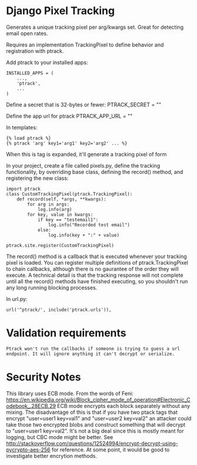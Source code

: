 # Django Pixel Tracking

Generates a unique tracking pixel per arg/kwargs set. Great for detecting email open rates.

Requires an implementation TrackingPixel to define behavior and registration with ptrack.

Add ptrack to your installed apps:

    INSTALLED_APPS = (
        ...,
        'ptrack',
        ...
    )

Define a secret that is 32-bytes or fewer:
    PTRACK_SECRET = ""

Define the app url for ptrack
    PTRACK_APP_URL = ""

In templates:
    
    {% load ptrack %}
    {% ptrack 'arg' key1='arg1' key2='arg2' ... %}

When this is tag is expanded, it'll generate a tracking pixel of form
    <img src="{{ENCRYPTED_URL}}" width=1 height=1>

In your project, create a file called pixels.py, define the tracking functionality, by overriding base class, defining the record() method, and registering the new class:
    
    import ptrack
    class CustomTrackingPixel(ptrack.TrackingPixel):
        def record(self, *args, **kwargs):
            for arg in args:
                log.info(arg)
            for key, value in kwargs:
                if key == "testemail1":
                    log.info("Recorded test email")
                else:
                    log.info(key + ":" + value)
                
    ptrack.site.register(CustomTrackingPixel)

The record() method is a callback that is executed whenever your tracking pixel is loaded. You can register multiple definitions of ptrack.TrackingPixel to chain callbacks, although there is no gaurantee of the order they will execute. A technical detail is that the tracking response will not complete until all the record() methods have finished executing, so you shouldn't run any long running blocking processes.

In url.py:

    url('^ptrack/', include('ptrack.urls')),


# Validation requirements
    Ptrack won't run the callbacks if someone is trying to guess a url endpoint. It will ignore anything it can't decrypt or serialize.

# Security Notes
This library uses ECB mode. From the words of Feni:
https://en.wikipedia.org/wiki/Block_cipher_mode_of_operation#Electronic_Codebook_.28ECB.29
ECB mode encrypts each block separately without any mixing. The disadvantage of this is that if you have two ptack tags that encrypt "user=user1 key=val1" and "user=user2 key=val2" an attacker could take those two encrypted blobs and construct something that will decrypt to "user=user1 key=val2". It's not a big deal since this is mostly meant for logging, but CBC mode might be better. See http://stackoverflow.com/questions/12524994/encrypt-decrypt-using-pycrypto-aes-256 for reference.
At some point, it would be good to investigate better encrytion methods.